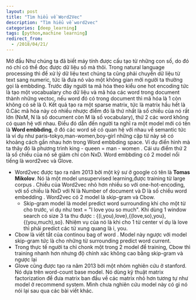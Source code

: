 ```yaml
---
layout: post
title: "Tìm hiểu về Word2Vec"
description: "Tìm hiểu về word2vec"
categories: [deep_learning]
tags: [python,machine learning]
redirect_from:
  - /2018/04/21/
---
```

Mở đầu
Như chúng ta đã biết máy tính được cấu tạo từ những con số, do đó nó chỉ có thể đọc được dữ liệu số mà thôi. Trong natural language processing
thì để xử lý dữ liệu text chúng ta cũng phải chuyển dữ liệu từ text sang numeric, tức là đưa nó vào một không gian mới người ta thường
gọi là embbding. Trước đây người ta mã hóa theo kiểu one hot encoding tức là tạo  một vocabualary cho dữ liệu và mã hóa các word trong document
thành những vectoc, nếu word đó có trong document thì mã hóa là 1 còn không có sẽ là 0. Kết quả tạo ra một sparse matrix, tức là matrix hầu hết 
là 0.Các mã hóa này có nhiều nhược điểm đó là thứ nhất là số chiều của nó rất lớn (NxM, N là số document còn M là số vocabulary), thứ 2 các word
không có quan hệ với nhau. Điều đó dẫn đến người ta nghĩ ra một model mới có tên là **Word embbding**, ở đó các word sẽ có quan hệ với nhau về semantic
tức là ví dụ như paris-tokyo,man-women,boy-girl những cặp từ này sẽ có khoảng cách gần nhau hơn trong Word embbding space. Ví dụ điển hình mà ta thây
đó là phương trình king - queen = man - women . Cái ưu điểm thứ 2 là số chiều của nó sẽ giảm chỉ còn NxD.
Word embbding có 2 model nổi tiếng là word2vec và Glove.
  * Word2vec được tạo ra năm 2013 bởi một kỹ sư ở google có tên là **Tomas Mikolov**. Nó là một model unsupervised learning,được training từ large corpus . Chiều của Word2vec nhỏ hơn nhiều so với one-hot-encoding, với số chiều là NxD với N là Number of document và D là số chiều word embedding . Word2vec có 2 model là skip-gram và Cbow.
    * Skip-gram model là model predict word surrounding khi cho một từ cho trước, ví dụ như text = "I love you so much". Khi dùng 1 window search có size 3 ta thu được  : {(i,you),love},{(love,so),you},{(you,much),so}. Nhiệm vụ của nó là khi cho 1 từ center ví dụ là love thì phải predict các từ xung quang là i, you.
  * Cbow là viết tắt của continou bag of word . Model này ngược với model skip-gram tức là cho những từ surrounding predict word current.
  * Trong thực tế người ta chỉ chonk một trong  2 model để training, Cbow thì training nhanh hơn nhưng độ chính xác không cao bằng skip-gram và ngược lại
 * Glove cũng được tạo ra năm 2013 bởi một nhóm nghiên cứu ở stanford. Nó dựa trên word-count base model. Nó dùng kỹ thuật matrix factorization để đưa matrix ban đầu về các matrix nhỏ hơn tương tự như model ở recommend system. Mình chưa nghiên cứu model này có gì nó nói lại sau qua các bài viết khác.
 
